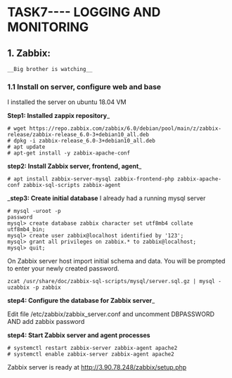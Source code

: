 # TASK7---- LOGGING AND MONITORING

## 1. Zabbix:
    __Big brother is watching__
    
### 1.1 Install on server, configure web and base

I installed the server on ubuntu 18.04 VM

__Step1: Installed zappix repository___

```
# wget https://repo.zabbix.com/zabbix/6.0/debian/pool/main/z/zabbix-release/zabbix-release_6.0-3+debian10_all.deb
# dpkg -i zabbix-release_6.0-3+debian10_all.deb
# apt update
# apt-get install -y zabbix-apache-conf
```

__step2:  Install Zabbix server, frontend, agent___

```
# apt install zabbix-server-mysql zabbix-frontend-php zabbix-apache-conf zabbix-sql-scripts zabbix-agent
```

___step3: Create initial database__
 I already had a running mysql server 
 
 ```
 # mysql -uroot -p
password
mysql> create database zabbix character set utf8mb4 collate utf8mb4_bin;
mysql> create user zabbix@localhost identified by '123';
mysql> grant all privileges on zabbix.* to zabbix@localhost;
mysql> quit;
 ```
 
 On Zabbix server host import initial schema and data. You will be prompted to enter your newly created password.

```
zcat /usr/share/doc/zabbix-sql-scripts/mysql/server.sql.gz | mysql -uzabbix -p zabbix

```
 
 __step4: Configure the database for Zabbix server___
 
 Edit file /etc/zabbix/zabbix_server.conf and uncomment DBPASSWORD AND add zabbix password
 
 __step4: Start Zabbix server and agent processes__
 
 ```
 # systemctl restart zabbix-server zabbix-agent apache2
# systemctl enable zabbix-server zabbix-agent apache2
 ```
 
 Zabbix server is ready at http://3.90.78.248/zabbix/setup.php
 
 
